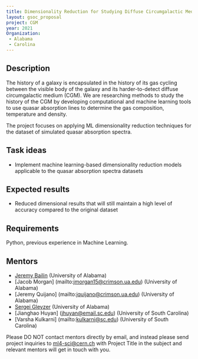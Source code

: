 ```yaml
---
title: Dimensionality Reduction for Studying Diffuse Circumgalactic Medium
layout: gsoc_proposal
project: CGM
year: 2021
Organization:
 - Alabama
 - Carolina
---
```


## Description

The history of a galaxy is encapsulated in the history of its gas cycling between the visible body of the
galaxy and its harder-to-detect diffuse circumgalactic medium (CGM).  We are researching methods to study the history of the CGM by developing computational and machine learning tools to use quasar absorption lines to determine the gas  composition, temperature and density.

The project focuses on applying ML dimensionality reduction techniques for the dataset of simulated quasar absorption spectra.


## Task ideas
  * Implement machine learning-based dimensionality reduction models applicable to the quasar absorption spectra datasets


## Expected results
  * Reduced dimensional results that will still maintain a high level of accuracy compared to the original dataset
   
## Requirements 
Python, previous experience in Machine Learning. 

## Mentors
  * [Jeremy Bailin](mailto:jbailin@ua.edu) (University of Alabama)
  * [Jacob Morgan] (mailto:jmorgan15@crimson.ua.edu) (University of Alabama)
  * [Jeremy Quijano] (mailto:jquijano@crimson.ua.edu) (University of Alabama)
  * [Sergei Gleyzer](mailto:sergei@cern.ch) (University of Alabama)
  * [Jianghao Huyan] (jhuyan@email.sc.edu) (University of South Carolina)
  * [Varsha Kulkarni] (mailto:kulkarni@sc.edu) (University of South Carolina)

Please DO NOT contact mentors directly by email, and instead please send project inquiries to [ml4-sci@cern.ch](mailto:ml4-sci@cern.ch) with Project Title in the subject and relevant mentors will get in touch with you. 
